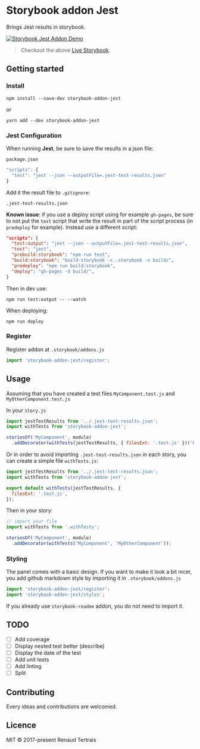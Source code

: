 # Storybook addon Jest

Brings Jest results in storybook.

[![Storybook Jest Addon Demo](storybook-addon-jest.gif)](https://storybooks.github.io/storybook-addon-jest)

> Checkout the above [Live Storybook](https://storybooks.github.io/storybook-addon-jest).

## Getting started

### Install

`npm install --save-dev storybook-addon-jest`

or

`yarn add --dev storybook-addon-jest`

### Jest Configuration

When running **Jest**, be sure to save the results in a json file:

`package.json`

```js
"scripts": {
  "test": "jest --json --outputFile=.jest-test-results.json"
}
```

Add it the result file to `.gitignore`:

```
.jest-test-results.json
```

**Known issue**: if you use a deploy script using for example `gh-pages`, be sure to not put
the `test` script that write the result in part of the script process (in `predeploy` for example).
Instead use a different script:

```json
"scripts": {
  "test:output": "jest --json --outputFile=.jest-test-results.json",
  "test": "jest",
  "prebuild:storybook": "npm run test",
  "build:storybook": "build-storybook -c .storybook -o build/",
  "predeploy": "npm run build:storybook",
  "deploy": "gh-pages -d build/",
}
```

Then in dev use:

```shell
npm run test:output -- --watch
```

When deploying:

```shell
npm run deploy
```

### Register

Register addon at `.storybook/addons.js`

```js
import 'storybook-addon-jest/register';
```

## Usage

Assuming that you have created a test files `MyComponent.test.js` and `MyOtherComponent.test.js`

In your `story.js`

```js
import jestTestResults from '../.jest-test-results.json';
import withTests from 'storybook-addon-jest';

storiesOf('MyComponent', module)
  .addDecorator(withTests(jestTestResults, { filesExt: '.test.js' })('MyComponent', 'MyOtherComponent'));
```

Or in order to avoid importing `.jest-test-results.json` in each story, you can create a simple file `withTests.js`:

```js
import jestTestResults from '../.jest-test-results.json';
import withTests from 'storybook-addon-jest';

export default withTests(jestTestResults, {
  filesExt: '.test.js',
});
```

Then in your story:

```js
// import your file
import withTests from '.withTests';

storiesOf('MyComponent', module)
  .addDecorator(withTests('MyComponent', 'MyOtherComponent'));
```

### Styling

The panel comes with a basic design. If you want to make it look a bit nicer, you add github markdown style by importing it in `.storybook/addons.js`

```js
import 'storybook-addon-jest/register';
import 'storybook-addon-jest/styles';
```

If you already use `storybook-readme` addon, you do not need to import it.

## TODO

- [ ] Add coverage
- [ ] Display nested test better (describe)
- [ ] Display the date of the test
- [ ] Add unit tests
- [ ] Add linting
- [ ] Split <TestPanel />

## Contributing

Every ideas and contributions are welcomed.

## Licence

MIT © 2017-present Renaud Tertrais
